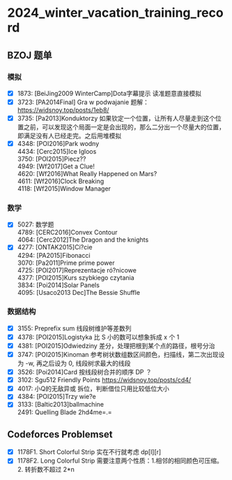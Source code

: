 # 2024_winter_vacation_training_record
## BZOJ 题单
### 模拟
- [x] 1873: [BeiJing2009 WinterCamp]Dota字幕提示 读准题意直接模拟  
- [x] 3723: [PA2014Final] Gra w podwajanie 题解：https://widsnoy.top/posts/1eb8/  
- [x] 3735: [Pa2013]Konduktorzy 如果钦定一个位置，让所有人尽量走到这个位置之前，可以发现这个局面一定是会出现的，那么二分出一个尽量大的位置，即满足没有人已经走完。之后用堆模拟  
- [x] 4348: [POI2016]Park wodny  
4434: [Cerc2015]Ice Igloos  
3750: [POI2015]Piecz??  
4949: [Wf2017]Get a Clue!  
4620: [Wf2016]What Really Happened on Mars?  
4611: [Wf2016]Clock Breaking  
4118: [Wf2015]Window Manager  

### 数学
- [x] 5027: 数学题  
4789: [CERC2016]Convex Contour  
4064: [Cerc2012]The Dragon and the knights  
- [x] 4277: [ONTAK2015]Ci?cie  
4294: [PA2015]Fibonacci  
3070: [Pa2011]Prime prime power  
4725: [POI2017]Reprezentacje ró?nicowe  
4377: [POI2015]Kurs szybkiego czytania  
3834: [Poi2014]Solar Panels  
4095: [Usaco2013 Dec]The Bessie Shuffle  

### 数据结构
- [x] 3155: Preprefix sum  线段树维护等差数列  
- [x] 4378: [POI2015]Logistyka  比 S 小的数可以想象拆成 x 个 1  
- [x] 4381: [POI2015]Odwiedziny  差分，处理把根到某个点的路径，根号分治  
- [x] 3747: [POI2015]Kinoman  参考树状数组数区间颜色，扫描线，第二次出现设为 -w, 再之后设为 0, 线段树求最大的线段  
- [x] 3526: [Poi2014]Card  按线段树合并的顺序 DP ？  
- [x] 3102: Sgu512 Friendly Points  https://widsnoy.top/posts/cd4/   
- [x] 4017: 小Q的无敌异或  拆位，判断借位只用比较低位大小  
- [x] 4384: [POI2015]Trzy wie?e  
- [x] 3133: [Baltic2013]ballmachine  
2491: Quelling Blade  2hd4me=.=  

## Codeforces Problemset
- [x] 1178F1. Short Colorful Strip 实在不行就考虑 dp[l][r]  
- [x] 1178F2. Long Colorful Strip 需要注意两个性质：1.相邻的相同颜色可压缩。2. 转折数不超过 2*n
